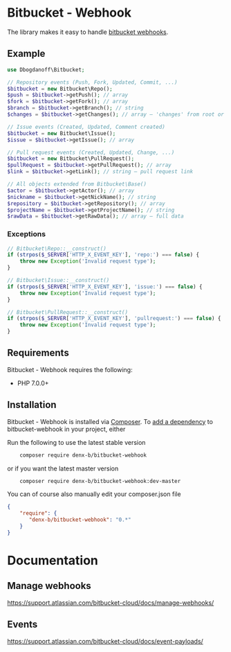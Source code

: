 ﻿# Bitbucket - Webhook
The library makes it easy to handle [bitbucket webhooks](https://support.atlassian.com/bitbucket-cloud/docs/manage-webhooks/#Trigger-webhooks).

## Example
```php
use Dbogdanoff\Bitbucket;

// Repository events (Push, Fork, Updated, Commit, ...) 
$bitbucket = new Bitbucket\Repo();
$push = $bitbucket->getPush(); // array
$fork = $bitbucket->getFork(); // array
$branch = $bitbucket->getBranch(); // string
$changes = $bitbucket->getChanges(); // array — 'changes' from root or 'changes' key from 'push'

// Issue events (Created, Updated, Comment created)
$bitbucket = new Bitbucket\Issue();
$issue = $bitbucket->getIssue(); // array

// Pull request events (Created, Updated, Change, ...)
$bitbucket = new Bitbucket\PullRequest();
$pullRequest = $bitbucket->getPullRequest(); // array
$link = $bitbucket->getLink(); // string — pull request link

// All objects extended from Bitbucket\Base()
$actor = $bitbucket->getActor(); // array
$nickname = $bitbucket->getNickName(); // string
$repository = $bitbucket->getRepository(); // array
$projectName = $bitbucket->getProjectName(); // string
$rawData = $bitbucket->getRawData(); // array — full data
```

### Exceptions
```php
// Bitbucket\Repo::__construct()
if (strpos($_SERVER['HTTP_X_EVENT_KEY'], 'repo:') === false) {
    throw new Exception('Invalid request type');
}

// Bitbucket\Issue::__construct()
if (strpos($_SERVER['HTTP_X_EVENT_KEY'], 'issue:') === false) {
    throw new Exception('Invalid request type');
}

// Bitbucket\PullRequest::__construct()
if (strpos($_SERVER['HTTP_X_EVENT_KEY'], 'pullrequest:') === false) {
    throw new Exception('Invalid request type');
}
```

## Requirements

Bitbucket - Webhook requires the following:

- PHP 7.0.0+

## Installation

Bitbucket - Webhook is installed via [Composer](https://getcomposer.org/).
To [add a dependency](https://getcomposer.org/doc/04-schema.md#package-links>) to bitbucket-webhook in your project, either

Run the following to use the latest stable version
```sh
    composer require denx-b/bitbucket-webhook
```
or if you want the latest master version
```sh
    composer require denx-b/bitbucket-webhook:dev-master
```

You can of course also manually edit your composer.json file
```json
{
    "require": {
       "denx-b/bitbucket-webhook": "0.*"
    }
}
```

# Documentation

## Manage webhooks

https://support.atlassian.com/bitbucket-cloud/docs/manage-webhooks/

## Events

https://support.atlassian.com/bitbucket-cloud/docs/event-payloads/

